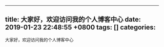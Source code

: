 
---
title: 大家好，欢迎访问我的个人博客中心
date: 2019-01-23 22:48:55 +0800
tags: []
categories: 
---
大家好，欢迎访问我的个人博客中心

